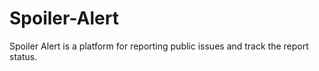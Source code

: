 # Spoiler-Alert
Spoiler Alert is a platform for reporting public issues and track the report status.
